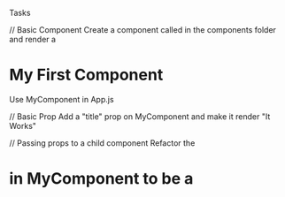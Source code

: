 Tasks

// Basic Component
Create a component called <MyComponent> in the components folder and render a <h1>My First Component</h1>
Use MyComponent in App.js

// Basic Prop
Add a "title" prop on MyComponent and make it render "It Works"

// Passing props to a child component
Refactor the <h1> in MyComponent to be a <Title> component. It should render "It Works". Refactor means that the <h1> should live inside the newly created <Title> component

// Lists
Create an array
Render this list in App.js with array.map(). Remember to add a key.

// Lists Component
Create a <Food> component
Use this i App.js
Add "food" prop
Render the food list in the <Food> component by using the prop

// Children prop
Create a <Wrapper> component
Make it possible to render children (props.children) in <Wrapper>

// Styling
Add necessary styling (className='flex') to flex the items on <Wrapper>

// Event
Add a <button> to App.js
Listen to click-event on this button

// Input
Add an input field to App.js
Listen to change-event on this field

// Make the input field controlled (state)
Use useState to store the input value. And add the value to the input field (controlled)
When clicking the button above alert the content of the inputfield

// Refactor button and input
Add a <Alert> component
Add the <input> and logic from above to this component

// Callback (lift state) (sending a functions as a prop)
Make it possible to read the content from the input from App.js by clicking the button (which is inside App.js)
(See last video if unclear)
